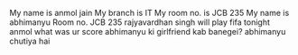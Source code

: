 My name is anmol jain
My branch is IT
My room no. is JCB 235
My name is abhimanyu
Room no. JCB 235
rajyavardhan singh will play fifa tonight
anmol what was ur score 
abhimanyu ki girlfriend kab banegei?
abhimanyu chutiya hai

